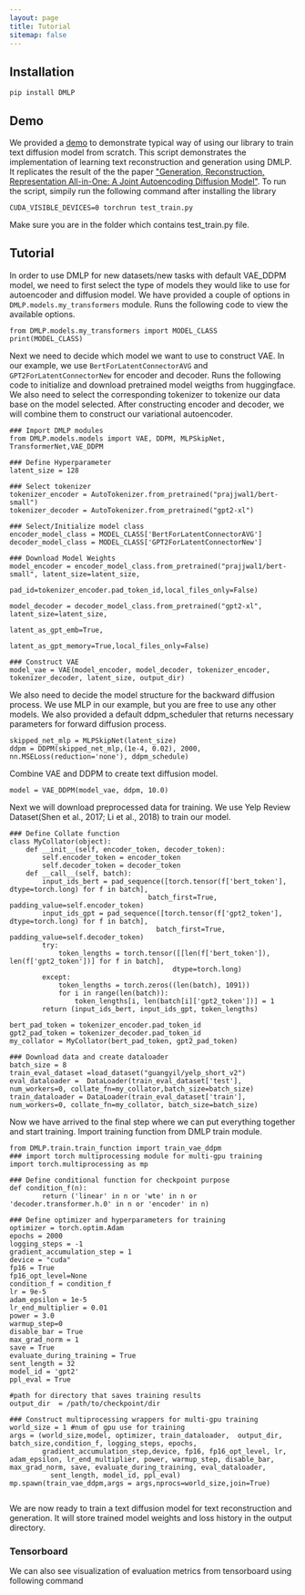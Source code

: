 ```yaml
---
layout: page
title: Tutorial
sitemap: false
---
```


## Installation
```
pip install DMLP
```

## Demo
We provided a [demo](https://github.com/YunhaoLi012/DMLP/blob/torchamp/tests/test_train.py) to demonstrate typical way of using our library to train text diffusion model from scratch. This script demonstrates the implementation of learning text reconstruction and generation using DMLP. It replicates the result of the the paper ["Generation, Reconstruction, Representation All-in-One: A Joint Autoencoding Diffusion Model"](https://openreview.net/forum?id=bgIZDxd2bM). To run the script, simpily run the following command after installing the library
```
CUDA_VISIBLE_DEVICES=0 torchrun test_train.py
```
Make sure you are in the folder which contains test_train.py file. 

## Tutorial
In order to use DMLP for new datasets/new tasks with default VAE_DDPM model, we need to first select the type of models they would like to use for autoencoder and diffusion model. We have provided a couple of options in ```DMLP.models.my_transformers``` module. Runs the following code to view the available options.

```
from DMLP.models.my_transformers import MODEL_CLASS
print(MODEL_CLASS)
```

Next we need to decide which model we want to use to construct VAE. In our example, we use ```BertForLatentConnectorAVG``` and ```GPT2ForLatentConnectorNew``` for encoder and decoder. Runs the following code to initialize and download pretrained model weigths from huggingface. We also need to select the corresponding tokenizer to tokenize our data base on the model selected. After constructing encoder and decoder, we will combine them to construct our variational autoencoder.

```
### Import DMLP modules
from DMLP.models.models import VAE, DDPM, MLPSkipNet, TransformerNet,VAE_DDPM

### Define Hyperparameter
latent_size = 128

### Select tokenizer
tokenizer_encoder = AutoTokenizer.from_pretrained("prajjwal1/bert-small")
tokenizer_decoder = AutoTokenizer.from_pretrained("gpt2-xl")

### Select/Initialize model class
encoder_model_class = MODEL_CLASS['BertForLatentConnectorAVG']
decoder_model_class = MODEL_CLASS['GPT2ForLatentConnectorNew']

### Download Model Weights
model_encoder = encoder_model_class.from_pretrained("prajjwal1/bert-small", latent_size=latent_size,
                                                        pad_id=tokenizer_encoder.pad_token_id,local_files_only=False)

model_decoder = decoder_model_class.from_pretrained("gpt2-xl", latent_size=latent_size,
                                                            latent_as_gpt_emb=True,
                                                            latent_as_gpt_memory=True,local_files_only=False)

### Construct VAE
model_vae = VAE(model_encoder, model_decoder, tokenizer_encoder, tokenizer_decoder, latent_size, output_dir)
```
We also need to decide the model structure for the backward diffusion process. We use MLP in our example, but you are free to use any other models. We also provided a default ddpm_scheduler that returns necessary parameters for forward diffusion process.

```
skipped_net_mlp = MLPSkipNet(latent_size)
ddpm = DDPM(skipped_net_mlp,(1e-4, 0.02), 2000, nn.MSELoss(reduction='none'), ddpm_schedule)
```

Combine VAE and DDPM to create text diffusion model.
```
model = VAE_DDPM(model_vae, ddpm, 10.0)
```

Next we will download preprocessed data for training. We use Yelp Review Dataset(Shen et al., 2017; Li et al., 2018) to train our model. 
```
### Define Collate function
class MyCollator(object):
    def __init__(self, encoder_token, decoder_token):
        self.encoder_token = encoder_token
        self.decoder_token = decoder_token
    def __call__(self, batch):
        input_ids_bert = pad_sequence([torch.tensor(f['bert_token'], dtype=torch.long) for f in batch],
                                  batch_first=True, padding_value=self.encoder_token)
        input_ids_gpt = pad_sequence([torch.tensor(f['gpt2_token'], dtype=torch.long) for f in batch],
                                    batch_first=True, padding_value=self.decoder_token)
        try:
            token_lengths = torch.tensor([[len(f['bert_token']), len(f['gpt2_token'])] for f in batch],
                                        dtype=torch.long)
        except:
            token_lengths = torch.zeros((len(batch), 1091))
            for i in range(len(batch)):
                token_lengths[i, len(batch[i]['gpt2_token'])] = 1
        return (input_ids_bert, input_ids_gpt, token_lengths)

bert_pad_token = tokenizer_encoder.pad_token_id
gpt2_pad_token = tokenizer_decoder.pad_token_id
my_collator = MyCollator(bert_pad_token, gpt2_pad_token)

### Download data and create dataloader
batch_size = 8
train_eval_dataset =load_dataset("guangyil/yelp_short_v2")
eval_dataloader =  DataLoader(train_eval_dataset['test'], num_workers=0, collate_fn=my_collator,batch_size=batch_size)
train_dataloader = DataLoader(train_eval_dataset['train'], num_workers=0, collate_fn=my_collator, batch_size=batch_size)
```

Now we have arrived to the final step where we can put everything together and start training. Import training function from DMLP train module.
```
from DMLP.train.train_function import train_vae_ddpm
### import torch multiprocessing module for multi-gpu training
import torch.multiprocessing as mp

### Define conditional function for checkpoint purpose
def condition_f(n):
        return ('linear' in n or 'wte' in n or 'decoder.transformer.h.0' in n or 'encoder' in n)

### Define optimizer and hyperparameters for training
optimizer = torch.optim.Adam
epochs = 2000
logging_steps = -1
gradient_accumulation_step = 1
device = "cuda"
fp16 = True
fp16_opt_level=None
condition_f = condition_f
lr = 9e-5
adam_epsilon = 1e-5
lr_end_multiplier = 0.01
power = 3.0
warmup_step=0
disable_bar = True
max_grad_norm = 1
save = True
evaluate_during_training = True
sent_length = 32
model_id = 'gpt2'
ppl_eval = True

#path for directory that saves training results
output_dir  = /path/to/checkpoint/dir

### Construct multiprocessing wrappers for multi-gpu training
world_size = 1 #num of gpu use for training
args = (world_size,model, optimizer, train_dataloader,  output_dir, batch_size,condition_f, logging_steps, epochs, 
        gradient_accumulation_step,device, fp16, fp16_opt_level, lr, adam_epsilon, lr_end_multiplier, power, warmup_step, disable_bar, max_grad_norm, save, evaluate_during_training, eval_dataloader, 
          sent_length, model_id, ppl_eval)
mp.spawn(train_vae_ddpm,args = args,nprocs=world_size,join=True)
        
```

We are now ready to train a text diffusion model for text reconstruction and generation. It will store trained model weights and loss history in the output directory.


### Tensorboard
We can also see visualization of evaluation metrics from tensorboard using following command
